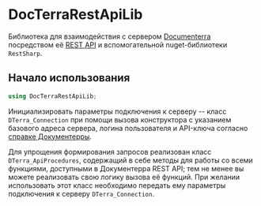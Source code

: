 # DocTerraRestApiLib

Библиотека для взаимодействия с сервером [Documenterra ](https://documenterra.ru/) посредством её [REST API](https://docs.documenterra.ru/articles/#!manual/api-dokumenterry) и вспомогательной nuget-библиотеки `RestSharp`.

## Начало использования

```csharp
using DocTerraRestApiLib;
```

Инициализировать параметры подключения к серверу -- класс `DTerra_Connection` при помощи вызова конструктора с указанием базового адреса сервера, логина пользователя и API-ключа согласно [справке Документерры](https://docs.documenterra.ru/articles/#!manual/polucheniye-klyucha-api).

Для упрощения формирования запросов реализован класс `DTerra_ApiProcedures`, содержащий в себе методы для работы со всеми функциями, доступными в Документерра REST API; тем не менее вы можете реализовать свою логику вызова её функций. При желании использовать этот класс необходимо передать ему параметры подключения к серверу `DTerra_Connection`.




